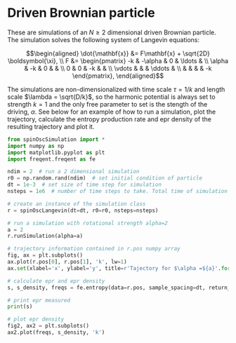 # Driven Brownian particle

These are simulations of an $`N \geq 2`$ dimensional driven Brownian particle. The simulation solves the following system of Langevin equations:

```math
\begin{aligned}
    \dot{\mathbf{x}} &= F\mathbf{x} + \sqrt{2D} \boldsymbol{\xi}, \\
    F &=
    \begin{pmatrix}
        -k & -\alpha & 0 & \ldots &  \\
        \alpha & -k & 0 &  &  \\
        0 & 0 & -k &  &  \\
        \vdots &  &  &  \ddots & \\
        &  &  &  & -k
    \end{pmatrix},
\end{aligned}
```

The simulations are non-dimensionalized with time scale $`\tau = 1/k`$ and length scale $`\lambda = \sqrt{D/k}`$, so the harmonic potential is always set to strength $`k=1`$ and the only free parameter to set is the stength of the driving, $`\alpha`$. See below for an example of how to run a simulation, plot the trajectory, calculate the entropy production rate and epr density of the resulting trajectory and plot it.

```python
from spinOscSimulation import *
import numpy as np
import matplotlib.pyplot as plt
import freqent.freqent as fe

ndim = 2  # run a 2 dimensional simulation
r0 = np.random.rand(ndim)  # set initial condition of particle
dt = 1e-3  # set size of time step for simulation
nsteps = 1e6  # number of time steps to take. Total time of simulation is dt * nsteps

# create an instance of the simulation class
r = spinOscLangevin(dt=dt, r0=r0, nsteps=nsteps)

# run a simulation with rotational strength alpha=2
a = 2
r.runSimulation(alpha=a)

# trajectory information contained in r.pos numpy array
fig, ax = plt.subplots()
ax.plot(r.pos[0], r.pos[1], 'k', lw=1)
ax.set(xlabel='x', ylabel='y', title=r'Tajectory for $\alpha =${a}'.format(a=a))

# calculate epr and epr density
s, s_density, freqs = fe.entropy(data=r.pos, sample_spacing=dt, return_density=True)

# print epr measured
print(s)

# plot epr density
fig2, ax2 = plt.subplots()
ax2.plot(freqs, s_density, 'k')




```
